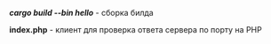 ***cargo build --bin hello*** - сборка билда

**index.php** - клиент для проверка ответа сервера по порту на PHP

